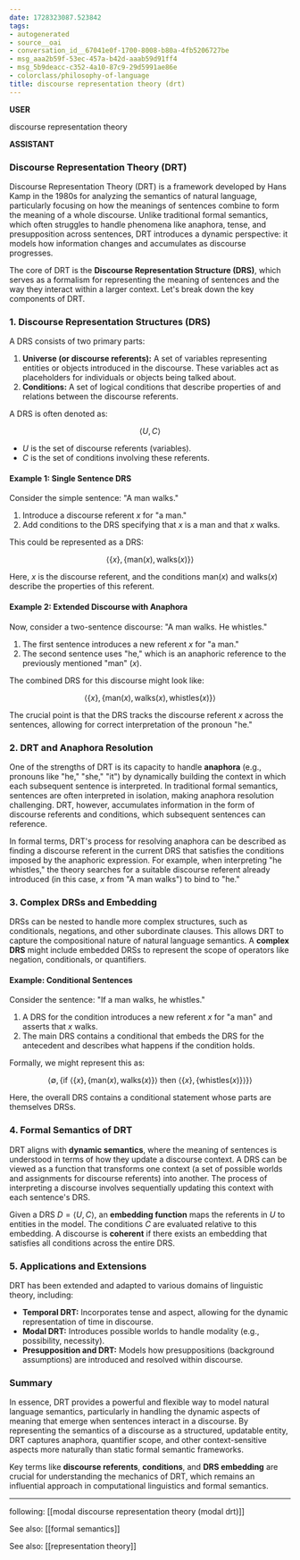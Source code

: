 ```yaml
---
date: 1728323087.523842
tags:
- autogenerated
- source__oai
- conversation_id__67041e0f-1700-8008-b80a-4fb5206727be
- msg_aaa2b59f-53ec-457a-b42d-aaab59d91ff4
- msg_5b9deacc-c352-4a10-87c9-29d5991ae86e
- colorclass/philosophy-of-language
title: discourse representation theory (drt)
---
```


**USER**

discourse representation theory


**ASSISTANT**

### Discourse Representation Theory (DRT)

Discourse Representation Theory (DRT) is a framework developed by Hans Kamp in the 1980s for analyzing the semantics of natural language, particularly focusing on how the meanings of sentences combine to form the meaning of a whole discourse. Unlike traditional formal semantics, which often struggles to handle phenomena like anaphora, tense, and presupposition across sentences, DRT introduces a dynamic perspective: it models how information changes and accumulates as discourse progresses.

The core of DRT is the **Discourse Representation Structure (DRS)**, which serves as a formalism for representing the meaning of sentences and the way they interact within a larger context. Let's break down the key components of DRT.

### 1. **Discourse Representation Structures (DRS)**

A DRS consists of two primary parts:

1. **Universe (or discourse referents):** A set of variables representing entities or objects introduced in the discourse. These variables act as placeholders for individuals or objects being talked about.
2. **Conditions:** A set of logical conditions that describe properties of and relations between the discourse referents.

A DRS is often denoted as:

$$
\langle U, C \rangle
$$

- $U$ is the set of discourse referents (variables).
- $C$ is the set of conditions involving these referents.

#### Example 1: Single Sentence DRS

Consider the simple sentence: "A man walks."

1. Introduce a discourse referent $x$ for "a man."
2. Add conditions to the DRS specifying that $x$ is a man and that $x$ walks.

This could be represented as a DRS:

$$
\langle \{x\}, \{ \text{man}(x), \text{walks}(x) \} \rangle
$$

Here, $x$ is the discourse referent, and the conditions $\text{man}(x)$ and $\text{walks}(x)$ describe the properties of this referent.

#### Example 2: Extended Discourse with Anaphora

Now, consider a two-sentence discourse: "A man walks. He whistles."

1. The first sentence introduces a new referent $x$ for "a man."
2. The second sentence uses "he," which is an anaphoric reference to the previously mentioned "man" ($x$).

The combined DRS for this discourse might look like:

$$
\langle \{x\}, \{ \text{man}(x), \text{walks}(x), \text{whistles}(x) \} \rangle
$$

The crucial point is that the DRS tracks the discourse referent $x$ across the sentences, allowing for correct interpretation of the pronoun "he."

### 2. **DRT and Anaphora Resolution**

One of the strengths of DRT is its capacity to handle **anaphora** (e.g., pronouns like "he," "she," "it") by dynamically building the context in which each subsequent sentence is interpreted. In traditional formal semantics, sentences are often interpreted in isolation, making anaphora resolution challenging. DRT, however, accumulates information in the form of discourse referents and conditions, which subsequent sentences can reference.

In formal terms, DRT's process for resolving anaphora can be described as finding a discourse referent in the current DRS that satisfies the conditions imposed by the anaphoric expression. For example, when interpreting "he whistles," the theory searches for a suitable discourse referent already introduced (in this case, $x$ from "A man walks") to bind to "he."

### 3. **Complex DRSs and Embedding**

DRSs can be nested to handle more complex structures, such as conditionals, negations, and other subordinate clauses. This allows DRT to capture the compositional nature of natural language semantics. A **complex DRS** might include embedded DRSs to represent the scope of operators like negation, conditionals, or quantifiers.

#### Example: Conditional Sentences

Consider the sentence: "If a man walks, he whistles."

1. A DRS for the condition introduces a new referent $x$ for "a man" and asserts that $x$ walks.
2. The main DRS contains a conditional that embeds the DRS for the antecedent and describes what happens if the condition holds.

Formally, we might represent this as:

$$
\langle \emptyset, \{ \text{if } \langle \{x\}, \{ \text{man}(x), \text{walks}(x) \} \rangle \text{ then } \langle \{x\}, \{ \text{whistles}(x) \} \rangle \} \rangle
$$

Here, the overall DRS contains a conditional statement whose parts are themselves DRSs.

### 4. **Formal Semantics of DRT**

DRT aligns with **dynamic semantics**, where the meaning of sentences is understood in terms of how they update a discourse context. A DRS can be viewed as a function that transforms one context (a set of possible worlds and assignments for discourse referents) into another. The process of interpreting a discourse involves sequentially updating this context with each sentence's DRS.

Given a DRS $D = \langle U, C \rangle$, an **embedding function** maps the referents in $U$ to entities in the model. The conditions $C$ are evaluated relative to this embedding. A discourse is **coherent** if there exists an embedding that satisfies all conditions across the entire DRS.

### 5. **Applications and Extensions**

DRT has been extended and adapted to various domains of linguistic theory, including:

- **Temporal DRT:** Incorporates tense and aspect, allowing for the dynamic representation of time in discourse.
- **Modal DRT:** Introduces possible worlds to handle modality (e.g., possibility, necessity).
- **Presupposition and DRT:** Models how presuppositions (background assumptions) are introduced and resolved within discourse.

### Summary

In essence, DRT provides a powerful and flexible way to model natural language semantics, particularly in handling the dynamic aspects of meaning that emerge when sentences interact in a discourse. By representing the semantics of a discourse as a structured, updatable entity, DRT captures anaphora, quantifier scope, and other context-sensitive aspects more naturally than static formal semantic frameworks. 

Key terms like **discourse referents**, **conditions**, and **DRS embedding** are crucial for understanding the mechanics of DRT, which remains an influential approach in computational linguistics and formal semantics.


---


following: [[modal discourse representation theory (modal drt)]]

See also: [[formal semantics]]


See also: [[representation theory]]